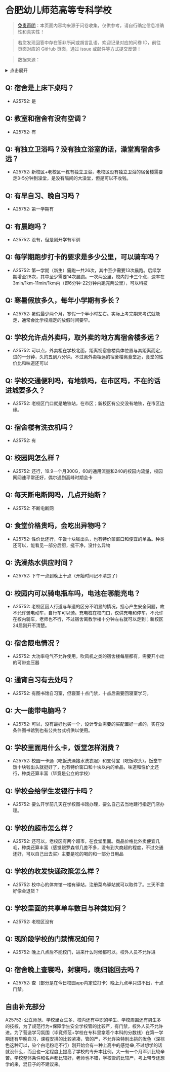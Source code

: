 # 合肥幼儿师范高等专科学校

> [免责声明](https://colleges.chat/#_3)：本页面内容均来源于问卷收集，仅供参考，请自行确定信息准确性和真实性！

> 若您发现回答中存在答非所问或胡言乱语，欢迎记录对应的问卷 ID，前往页面对应的 GitHub 页面，通过 issue 或邮件等方式提交反馈！

> 数据来源：

<details><summary>点击展开</summary>
<ul>
<li>A25752: 匿名 (2024 年 07 月)</li>
</ul>
</details>

## Q: 宿舍是上床下桌吗？

- A25752: 是

## Q: 教室和宿舍有没有空调？

- A25752: 有

## Q: 有独立卫浴吗？没有独立浴室的话，澡堂离宿舍多远？

- A25752: 新校区+老校区一栋有独立卫浴，老校区没有独立卫浴的宿舍楼需要走3-5分钟到澡堂，是没有隔间的大澡堂，但是可以不收钱。

## Q: 有早自习、晚自习吗？

- A25752: 第一学期有

## Q: 有晨跑吗？

- A25752: 没有，但是刚开学有军训

## Q: 每学期跑步打卡的要求是多少公里，可以骑车吗？

- A25752: 第一学期（新生）需跑一共26次，其中至少需要13次晨跑。后续学期增至28次，其中至少需要14次晨跑。一次两公里，校内打卡三个点，速率在3min/1km-11min/1km内（即6分钟-22分钟内跑完两公里），可以科技

## Q: 寒暑假放多久，每年小学期有多长？

- A25752: 暑假最少两个月，寒假一个半小时左右。实际上考完期末考试就能走，通常会比学校规定的放假时间要早。

## Q: 学校允许点外卖吗，取外卖的地方离宿舍楼多远？

- A25752: 可以点，外卖柜在学校北面，距离视宿舍楼具体位置与其距离而定，进的一分钟，久的五到八分钟。不过离外卖柜远的宿舍楼离食堂近，食堂的性价比和味道还可以

## Q: 学校交通便利吗，有地铁吗，在市区吗，不在的话进城要多久？

- A25752: 老校区门口就是地铁站，在市区；新校区有公交没有地铁，在市区边缘。

## Q: 宿舍楼有洗衣机吗？

- A25752: 有

## Q: 校园网怎么样？

- A25752: 还行，19.9一个月300G，60的通用流量和240的校园内流量，校园网网速平常还好，偶尔遇到高峰时期会卡

## Q: 每天断电断网吗，几点开始断？

- A25752: 不断电断网

## Q: 食堂价格贵吗，会吃出异物吗？

- A25752: 性价比还行，午饭十块钱出头，也有特价菜窗口和便宜的单品。种类还可以，能看见一部分后厨，挺干净，没什么异物

## Q: 洗澡热水供应时间？

- A25752: 下午一点到晚上十点（开始时间记不清楚了）

## Q: 校园内可以骑电瓶车吗，电池在哪能充电？

- A25752: 老校区因人行道与车道的区分不明显的情况，担心产生安全问题，故不允许骑电动车，自行车可以骑。充电桩在校门口，仅供充电和停车，不允许在校内骑车，老师也不行，不过宿舍离教学楼十分钟左右就可以走到；新校区24届刚开不清楚。

## Q: 宿舍限电情况？

- A25752: 大功率电气不允许使用，吹风机之类的宿舍楼每层都有，需要开小灶的可带变压器

## Q: 通宵自习有去处吗？

- A25752: 有图书馆自习室，但寝室十点门禁，十点后需要回寝室学习。

## Q: 大一能带电脑吗？

- A25752: 可以，没有最好也买一个，设计专业需要的买配置好一点的，实在没条件图书馆到也有公共台式机供以使用。

## Q: 学校里面用什么卡，饭堂怎样消费？

- A25752: 校园一卡通（吃饭洗澡接水洗衣服）和支付宝（吃饭吹头）。饭堂午饭十块钱出头就挺好了，也有特价窗口和十块以内的单品，味道和性价比还行，种类还算丰富（毕竟是公立的学校）

## Q: 学校会给学生发银行卡吗？

- A25752: 要么开学前几天在学校图书馆办理，要么自己去当地建行指定门店办理。

## Q: 学校的超市怎么样？

- A25752: 还可以，老校区有两个超市，在食堂里面。商品价格比外卖便宜几毛，种类还算丰富（感觉跟罗森邻几差不多，没有到大商超的程度，不过交通还好，可以自己出去买）主要是吃的喝的和一部分日用品

## Q: 学校的收发快递政策怎么样？

- A25752: 校中心的体育馆一楼有驿站，注册菜鸟驿站就可以取件了。三天不拿好像会退货？

## Q: 学校里面的共享单车数目与种类如何？

- A25752: 老校区没有

## Q: 现阶段学校的门禁情况如何？

- A25752: 晚上八点后不能校门，进来什么时候都可以。校外人员不允许进

## Q: 宿舍晚上查寝吗，封寝吗，晚归能回去吗？

- A25752: 查（部分是在今日校园app内定位打卡）晚上九点半只进不出，十点门禁。

## 自由补充部分

A25752: 公立师范、学校里女生多、校内还有中职的学生、学校周围还有男生多的技校，为了规范行为+保障学生安全学校管的比较严，有门禁，校外人员不允许进。为了营造学习氛围（毕竟师范+学校在专科里拿着个本科的分数线）在第一学期还有早晚自习，课程安排的比较紧凑，管的严，不允许染特别出挑的发色（深棕色这种可以，染个白毛粉毛不行）刚开始会有一种上高中的感觉😂,不过想学的话就没什么，而且也一定程度上提高了学校的专升本比例。大一有一个月军训比较辛苦。学校整体条件和名声都比较好，老师也不错，学校管的比较严，考上带专还想学的来，混日子的不建议来。